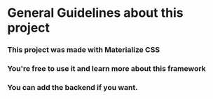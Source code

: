 # General Guidelines about this project

### This project was made with Materialize CSS

### You're free to use it and learn more about this framework

### You can add the backend if you want.
